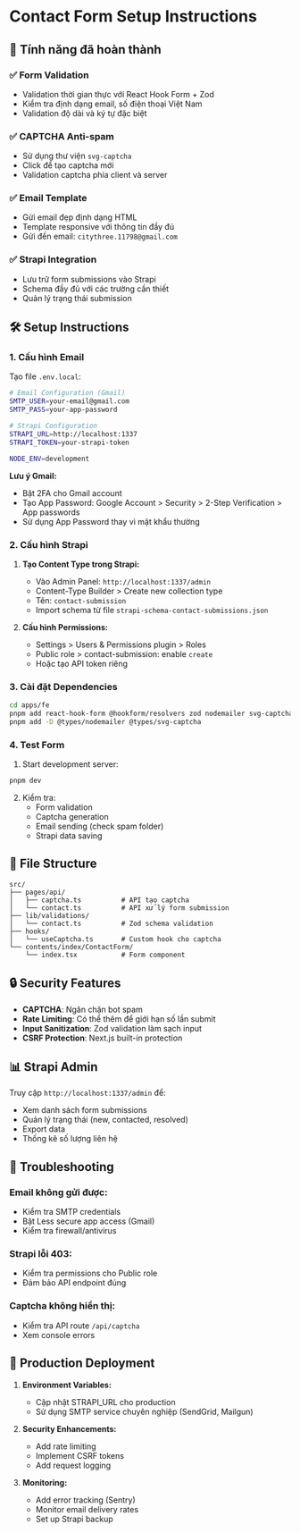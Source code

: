 # Contact Form Setup Instructions

## 🚀 Tính năng đã hoàn thành

### ✅ Form Validation

- Validation thời gian thực với React Hook Form + Zod
- Kiểm tra định dạng email, số điện thoại Việt Nam
- Validation độ dài và ký tự đặc biệt

### ✅ CAPTCHA Anti-spam

- Sử dụng thư viện `svg-captcha`
- Click để tạo captcha mới
- Validation captcha phía client và server

### ✅ Email Template

- Gửi email đẹp định dạng HTML
- Template responsive với thông tin đầy đủ
- Gửi đến email: `citythree.11798@gmail.com`

### ✅ Strapi Integration

- Lưu trữ form submissions vào Strapi
- Schema đầy đủ với các trường cần thiết
- Quản lý trạng thái submission

## 🛠️ Setup Instructions

### 1. Cấu hình Email

Tạo file `.env.local`:

```bash
# Email Configuration (Gmail)
SMTP_USER=your-email@gmail.com
SMTP_PASS=your-app-password

# Strapi Configuration
STRAPI_URL=http://localhost:1337
STRAPI_TOKEN=your-strapi-token

NODE_ENV=development
```

**Lưu ý Gmail:**

- Bật 2FA cho Gmail account
- Tạo App Password: Google Account > Security > 2-Step Verification > App passwords
- Sử dụng App Password thay vì mật khẩu thường

### 2. Cấu hình Strapi

1. **Tạo Content Type trong Strapi:**
   - Vào Admin Panel: `http://localhost:1337/admin`
   - Content-Type Builder > Create new collection type
   - Tên: `contact-submission`
   - Import schema từ file `strapi-schema-contact-submissions.json`

2. **Cấu hình Permissions:**
   - Settings > Users & Permissions plugin > Roles
   - Public role > contact-submission: enable `create`
   - Hoặc tạo API token riêng

### 3. Cài đặt Dependencies

```bash
cd apps/fe
pnpm add react-hook-form @hookform/resolvers zod nodemailer svg-captcha axios
pnpm add -D @types/nodemailer @types/svg-captcha
```

### 4. Test Form

1. Start development server:

```bash
pnpm dev
```

2. Kiểm tra:
   - Form validation
   - Captcha generation
   - Email sending (check spam folder)
   - Strapi data saving

## 📁 File Structure

```
src/
├── pages/api/
│   ├── captcha.ts          # API tạo captcha
│   └── contact.ts          # API xử lý form submission
├── lib/validations/
│   └── contact.ts          # Zod schema validation
├── hooks/
│   └── useCaptcha.ts       # Custom hook cho captcha
└── contents/index/ContactForm/
    └── index.tsx           # Form component
```

## 🔒 Security Features

- **CAPTCHA**: Ngăn chặn bot spam
- **Rate Limiting**: Có thể thêm để giới hạn số lần submit
- **Input Sanitization**: Zod validation làm sạch input
- **CSRF Protection**: Next.js built-in protection

## 📊 Strapi Admin

Truy cập `http://localhost:1337/admin` để:

- Xem danh sách form submissions
- Quản lý trạng thái (new, contacted, resolved)
- Export data
- Thống kê số lượng liên hệ

## 🐛 Troubleshooting

### Email không gửi được:

- Kiểm tra SMTP credentials
- Bật Less secure app access (Gmail)
- Kiểm tra firewall/antivirus

### Strapi lỗi 403:

- Kiểm tra permissions cho Public role
- Đảm bảo API endpoint đúng

### Captcha không hiển thị:

- Kiểm tra API route `/api/captcha`
- Xem console errors

## 🚀 Production Deployment

1. **Environment Variables:**
   - Cập nhật STRAPI_URL cho production
   - Sử dụng SMTP service chuyên nghiệp (SendGrid, Mailgun)

2. **Security Enhancements:**
   - Add rate limiting
   - Implement CSRF tokens
   - Add request logging

3. **Monitoring:**
   - Add error tracking (Sentry)
   - Monitor email delivery rates
   - Set up Strapi backup

```

```

